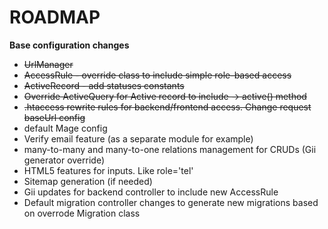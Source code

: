  # ROADMAP
 
 **Base configuration changes**
 
 * ~~UrlManager~~
 * ~~AccessRule - override class to include simple role-based access~~
 * ~~ActiveRecord - add statuses constants~~
 * ~~Override ActiveQuery for Active record to include -> active() method~~
 * ~~.htaccess rewrite rules for backend/frontend access. Change request baseUrl config~~
 * default Mage config
 * Verify email feature (as a separate module for example)
 * many-to-many and many-to-one relations management for CRUDs (Gii generator override)
 * HTML5 features for inputs. Like role='tel'
 * Sitemap generation (if needed)
 * Gii updates for backend controller to include new AccessRule
 * Default migration controller changes to generate new migrations based on overrode Migration class 
